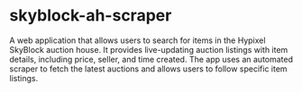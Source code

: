 # skyblock-ah-scraper
A web application that allows users to search for items in the Hypixel SkyBlock auction house. It provides live-updating auction listings with item details, including price, seller, and time created. The app uses an automated scraper to fetch the latest auctions and allows users to follow specific item listings.
